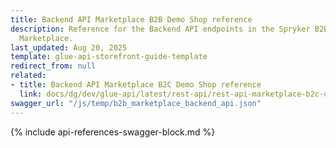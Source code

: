 ```yaml
---
title: Backend API Marketplace B2B Demo Shop reference
description: Reference for the Backend API endpoints in the Spryker B2B Demo Shop
  Marketplace.
last_updated: Aug 20, 2025
template: glue-api-storefront-guide-template
redirect_from: null
related:
- title: Backend API Marketplace B2C Demo Shop reference
  link: docs/dg/dev/glue-api/latest/rest-api/rest-api-marketplace-b2c-demo-shop-reference.html
swagger_url: "/js/temp/b2b_marketplace_backend_api.json"
---
```


{% include api-references-swagger-block.md %}

